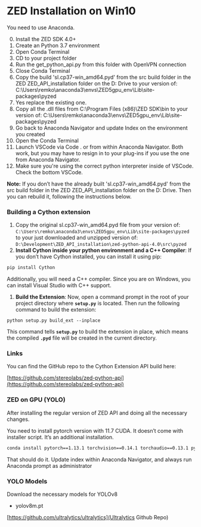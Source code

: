# ZED Installation on Win10

You need to use Anaconda.

0. Install the ZED SDK 4.0+
1. Create an Python 3.7 environment
2. Open Conda Terminal
3. CD to your project folder
4. Run the get_python_api.py from this folder with OpenVPN connection
5. Close Conda Terminal
6. Copy the build 'sl.cp37-win_amd64.pyd' from the src build folder in the ZED ZED_API_installation folder on the D: Drive to your version of:
C:\Users\remko\anaconda3\envs\ZED5gpu_env\Lib\site-packages\pyzed
7. Yes replace the existing one.
8. Copy all the .dll files from C:\Program Files (x86)\ZED SDK\bin to your version of:
C:\Users\remko\anaconda3\envs\ZED5gpu_env\Lib\site-packages\pyzed
9. Go back to Anaconda Navigator and update Index on the environment you created
10. Open the Conda Terminal
11. Launch VSCode via Code . or from within Anaconda Navigator. Both work, but you may have to resign in to your plug-ins if you use the one from Anaconda Navigator.
12. Make sure you're using the correct python interpreter inside of VSCode. Check the bottom VSCode.

**Note:** If you don’t have the already built 'sl.cp37-win_amd64.pyd' from the src build folder in the ZED ZED_API_installation folder on the D: Drive. Then you can rebuild it, following the instructions below.

### Building a Cython extension

1. Copy the original sl.cp37-win_amd64.pyd file from your version of:
`C:\Users\remko\anaconda3\envs\ZED5gpu_env\Lib\site-packages\pyzed` to your just downloaded and unzipped version of:
`D:\Development\ZED_API_installation\zed-python-api-4.0\src\pyzed` 
2. **Install Cython inside your python environment and a C++ Compiler**: If you don’t have Cython installed, you can install it using pip:

```bash
pip install Cython
```

Additionally, you will need a C++ compiler. Since you are on Windows, you can install Visual Studio with C++ support.

1. **Build the Extension**: Now, open a command prompt in the root of your project directory where **`setup.py`** is located. Then run the following command to build the extension:

```
python setup.py build_ext --inplace
```

This command tells **`setup.py`** to build the extension in place, which means the compiled **`.pyd`** file will be created in the current directory.

### Links

You can find the GitHub repo to the Cython Extension API build here:

[https://github.com/stereolabs/zed-python-api](https://github.com/stereolabs/zed-python-api)

### ZED on GPU (YOLO)
After installing the regular version of ZED API and doing all the  necessary changes.

You need to install pytorch version with 11.7 CUDA. It doesn’t come with installer script. It’s an additional installation.

```bash
conda install pytorch==1.13.1 torchvision==0.14.1 torchaudio==0.13.1 pytorch-cuda=11.7 -c pytorch -c nvidia
```

That should do it. Update index within Anaconda Navigator, and always run Anaconda prompt as administrator


### YOLO Models

Download the necessary models for YOLOv8
- yolov8m.pt

[https://github.com/ultralytics/ultralytics](Ultralytics Github Repo)